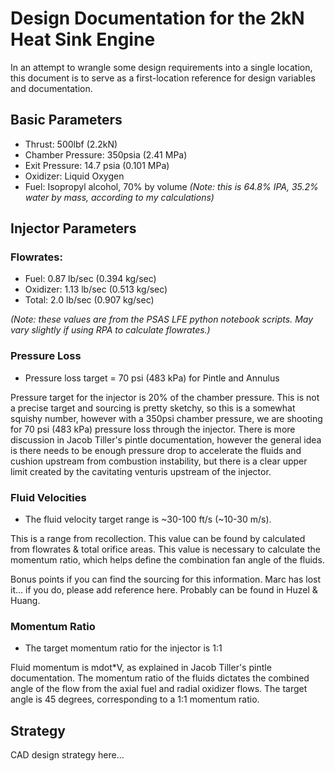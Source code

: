 

# Design Documentation for the 2kN Heat Sink Engine #

In an attempt to wrangle some design requirements into a single location, this document is to serve as a first-location reference for design variables and documentation.

## Basic Parameters ##

* Thrust: 500lbf (2.2kN)
* Chamber Pressure: 350psia (2.41 MPa)
* Exit Pressure: 14.7 psia (0.101 MPa)
* Oxidizer: Liquid Oxygen
* Fuel: Isopropyl alcohol, 70% by volume *(Note: this is 64.8% IPA, 35.2% water by mass, according to my calculations)*

## Injector Parameters ##

### Flowrates:
* Fuel: 0.87 lb/sec (0.394 kg/sec)
* Oxidizer: 1.13 lb/sec (0.513 kg/sec)
* Total: 2.0 lb/sec (0.907 kg/sec)

*(Note: these values are from the PSAS LFE python notebook scripts. May vary slightly if using RPA to calculate flowrates.)*
	
### Pressure Loss ###

* Pressure loss target = 70 psi (483 kPa) for Pintle and Annulus

Pressure target for the injector is 20% of the chamber pressure. This is not a precise target and sourcing is pretty sketchy, so this is a somewhat squishy number, however with a 350psi chamber pressure, we are shooting for 70 psi (483 kPa) pressure loss through the injector. There is more discussion in Jacob Tiller's pintle documentation, however the general idea is there needs to be enough pressure drop to accelerate the fluids and cushion upstream from combustion instability, but there is a clear upper limit created by the cavitating venturis upstream of the injector.


### Fluid Velocities ###

* The fluid velocity target range is ~30-100 ft/s (~10-30 m/s). 

This is a range from recollection. This value can be found by calculated from flowrates & total orifice areas. This value is necessary to calculate the momentum ratio, which helps define the combination fan angle of the fluids. 

Bonus points if you can find the sourcing for this information. Marc has lost it... if you do, please add reference here. Probably can be found in Huzel & Huang. 

### Momentum Ratio ###

* The target momentum ratio for the injector is 1:1

Fluid momentum is mdot*V, as explained in Jacob Tiller's pintle documentation. The momentum ratio of the fluids dictates the combined angle of the flow from the axial fuel and radial oxidizer flows. The target angle is 45 degrees, corresponding to a 1:1 momentum ratio.


## Strategy ##

CAD design strategy here...
